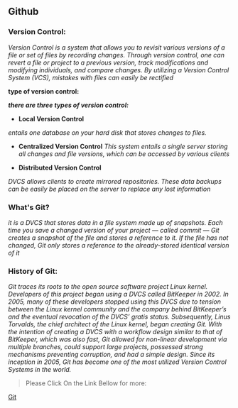   ## Github

  ### Version Control:

  *Version Control is a system that allows you to revisit various versions of a file or set of files by recording changes. Through version control, one can revert a file or project to a previous version, track modifications and modifying individuals, and compare changes. By utilizing a Version Control System (VCS), mistakes with files can easily be rectified*

  **type of version control:**

  ***there are three types of version control:***

  * **Local Version Control**

  *entails one database on your hard disk that stores changes to files.*

 * **Centralized Version Control**
 *This system entails a single server storing all changes and file versions, which can be accessed by various clients*

 * **Distributed Version Control**

 *DVCS allows clients to create mirrored repositories. These data backups can be easily be placed on the server to replace any lost information*


 ### What's Git?
 *it is a DVCS that stores data in a file system made up of snapshots. Each time you save a changed version of your project — called commit — Git creates a snapshot of the file and stores a reference to it. If the file has not changed, Git only stores a reference to the already-stored identical version of it*

 ### History of Git:

 *Git traces its roots to the open source software project Linux kernel. Developers of this project began using a DVCS called BitKeeper in 2002. In 2005, many of these developers stopped using this DVCS due to tension between the Linux kernel community and the company behind BitKeeper’s and the eventual revocation of the DVCS’ gratis status. Subsequently, Linus Torvalds, the chief architect of the Linux kernel, began creating Git. With the intention of creating a DVCS with a workflow design similar to that of BitKeeper, which was also fast, Git allowed for non-linear development via multiple branches, could support large projects, possessed strong mechanisms preventing corruption, and had a simple design. Since its inception in 2005, Git has become one of the most utilized Version Control Systems in the world.*



 > Please Click On the Link Bellow for more:

 [Git](https://blog.udemy.com/git-tutorial-a-comprehensive-guide/)